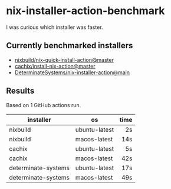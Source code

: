 # nix-installer-action-benchmark

I was curious which installer was faster.

## Currently benchmarked installers
* [nixbuild/nix-quick-install-action@master](https://github.com/nixbuild/nix-quick-install-action)
* [cachix/install-nix-action@master](https://github.com/cachix/install-nix-action)
* [DeterminateSystems/nix-installer-action@main](https://github.com/DeterminateSystems/nix-installer-action)

## Results

Based on 1 GitHub actions run.

| installer           | os            | time |
|---------------------|---------------|-----:|
| nixbuild            | ubuntu-latest |    2s|
| nixbuild            | macos-latest  |   14s|
| cachix              | ubuntu-latest |    5s|
| cachix              | macos-latest  |   42s|
| determinate-systems | ubuntu-latest |   17s|
| determinate-systems | macos-latest  |   49s|
